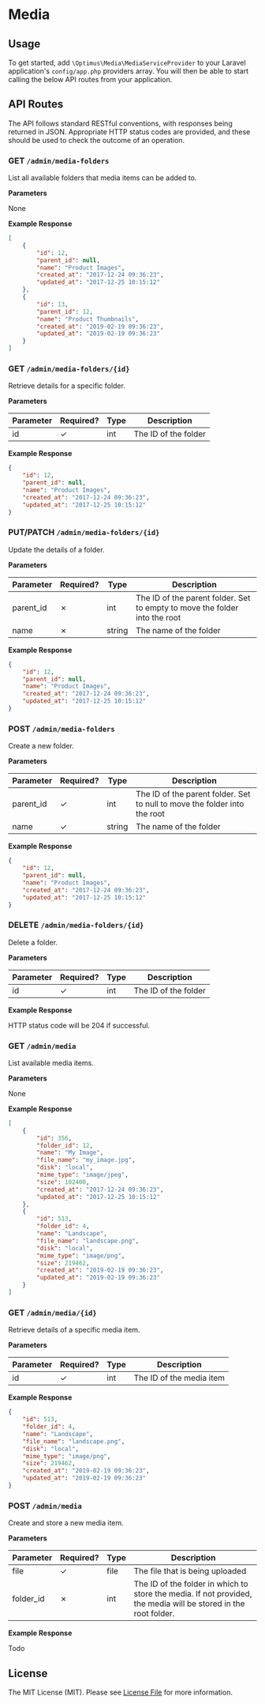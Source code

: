 # Media

## Usage

To get started, add `\Optimus\Media\MediaServiceProvider` to your Laravel application's `config/app.php` providers array. 
You will then be able to start calling the below API routes from your application.

## API Routes

The API follows standard RESTful conventions, with responses being returned in JSON. 
Appropriate HTTP status codes are provided, and these should be used to check the outcome of an operation.

### GET `/admin/media-folders`

List all available folders that media items can be added to.

**Parameters**

None

**Example Response**

```json
[
    {
        "id": 12,
        "parent_id": null, 
        "name": "Product Images", 
        "created_at": "2017-12-24 09:36:23",
        "updated_at": "2017-12-25 10:15:12"
    },
    {
        "id": 13,
        "parent_id": 12, 
        "name": "Product Thumbnails", 
        "created_at": "2019-02-19 09:36:23",
        "updated_at": "2019-02-19 09:36:23"
    }
]
```

### GET `/admin/media-folders/{id}`

Retrieve details for a specific folder.

**Parameters**

| Parameter | Required? | Type  | Description    |
|-----------|-----------|-------|----------------|
| id      |    ✓      | int  | The ID of the folder |


**Example Response**

```json
{
    "id": 12,
    "parent_id": null, 
    "name": "Product Images", 
    "created_at": "2017-12-24 09:36:23",
    "updated_at": "2017-12-25 10:15:12"
}
```

### PUT/PATCH `/admin/media-folders/{id}`

Update the details of a folder.

**Parameters**

| Parameter | Required? | Type  | Description    |
|-----------|-----------|-------|----------------|
| parent_id |    ✗      | int   | The ID of the parent folder. Set to empty to move the folder into the root |
| name      |    ✗      | string| The name of the folder      |


**Example Response**

```json
{
    "id": 12,
    "parent_id": null, 
    "name": "Product Images", 
    "created_at": "2017-12-24 09:36:23",
    "updated_at": "2017-12-25 10:15:12"
}
```

### POST `/admin/media-folders`

Create a new folder.

**Parameters**

| Parameter | Required? | Type  | Description    |
|-----------|-----------|-------|----------------|
| parent_id |    ✓      | int   | The ID of the parent folder. Set to null to move the folder into the root |
| name      |    ✓      | string| The name of the folder      |

**Example Response**

```json
{
    "id": 12,
    "parent_id": null, 
    "name": "Product Images", 
    "created_at": "2017-12-24 09:36:23",
    "updated_at": "2017-12-25 10:15:12"
}
```

### DELETE `/admin/media-folders/{id}`

Delete a folder.

**Parameters**

| Parameter | Required? | Type  | Description    |
|-----------|-----------|-------|----------------|
| id      |    ✓      | int  | The ID of the folder |

**Example Response**

HTTP status code will be 204 if successful.

### GET `/admin/media`

List available media items.

**Parameters**

None

**Example Response**

```json
[
    {
        "id": 356,
        "folder_id": 12, 
        "name": "My Image", 
        "file_name": "my_image.jpg",
        "disk": "local",
        "mime_type": "image/jpeg", 
        "size": 102400,
        "created_at": "2017-12-24 09:36:23",
        "updated_at": "2017-12-25 10:15:12"
    },
    {
        "id": 513,
        "folder_id": 4, 
        "name": "Landscape", 
        "file_name": "landscape.png",
        "disk": "local",
        "mime_type": "image/png", 
        "size": 219462,
        "created_at": "2019-02-19 09:36:23",
        "updated_at": "2019-02-19 09:36:23"
    }
]
```

### GET `/admin/media/{id}`

Retrieve details of a specific media item.

**Parameters**

| Parameter | Required? | Type  | Description    |
|-----------|-----------|-------|----------------|
| id      |    ✓      | int  | The ID of the media item |

**Example Response**

```json
{
    "id": 513,
    "folder_id": 4, 
    "name": "Landscape", 
    "file_name": "landscape.png",
    "disk": "local",
    "mime_type": "image/png", 
    "size": 219462,
    "created_at": "2019-02-19 09:36:23",
    "updated_at": "2019-02-19 09:36:23"
}
```

### POST `/admin/media`

Create and store a new media item.

**Parameters**

| Parameter | Required? | Type  | Description    |
|-----------|-----------|-------|----------------|
| file      |    ✓      | file  | The file that is being uploaded |
| folder_id | ✗         | int   | The ID of the folder in which to store the media. If not provided, the media will be stored in the root folder. |


**Example Response**

Todo

## License

The MIT License (MIT). Please see [License File](LICENSE.md) for more information.

